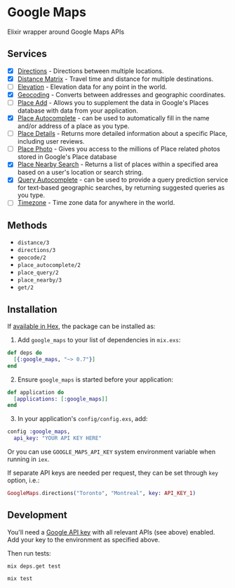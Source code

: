 # Google Maps

Elixir wrapper around Google Maps APIs

## Services

- [x] [Directions](https://developers.google.com/maps/documentation/directions/intro) - Directions between multiple locations.
- [x] [Distance Matrix](https://developers.google.com/maps/documentation/distance-matrix/intro) - Travel time and distance for multiple destinations.
- [ ] [Elevation](https://developers.google.com/maps/documentation/elevation/intro) - Elevation data for any point in the world.
- [x] [Geocoding](https://developers.google.com/maps/documentation/geocoding/intro) - Converts between addresses and geographic coordinates.
- [ ] [Place Add](https://developers.google.com/places/web-service/add-place) - Allows you to supplement the data in Google's Places database with data from your application.
- [x] [Place Autocomplete](https://developers.google.com/places/web-service/autocomplete) - can be used to automatically fill in the name and/or address of a place as you type.
- [ ] [Place Details](https://developers.google.com/places/web-service/details) - Returns more detailed information about a specific Place, including user reviews.
- [ ] [Place Photo](https://developers.google.com/places/web-service/photos) - Gives you access to the millions of Place related photos stored in Google's Place database
- [x] [Place Nearby Search](https://developers.google.com/places/web-service/search#PlaceSearchRequests) - Returns a list of places within a specified area based on a user's location or search string.
- [x] [Query Autocomplete](https://developers.google.com/places/web-service/query) - can be used to provide a query prediction service for text-based geographic searches, by returning suggested queries as you type.
- [ ] [Timezone](https://developers.google.com/maps/documentation/timezone/intro) - Time zone data for anywhere in the world.

## Methods

- `distance/3`
- `directions/3`
- `geocode/2`
- `place_autocomplete/2`
- `place_query/2`
- `place_nearby/3`
- `get/2`

## Installation

If [available in Hex](https://hex.pm/docs/publish), the package can be installed as:

1. Add `google_maps` to your list of dependencies in `mix.exs`:

```elixir
def deps do
  [{:google_maps, "~> 0.7"}]
end
```

2. Ensure `google_maps` is started before your application:

```elixir
def application do
  [applications: [:google_maps]]
end
```

3. In your application's `config/config.exs`, add:

```elixir
config :google_maps,
  api_key: "YOUR API KEY HERE"
```

Or you can use `GOOGLE_MAPS_API_KEY` system environment variable when running in `iex`.

If separate API keys are needed per request, they can be set through
`key` option, i.e.:

```elixir
GoogleMaps.directions("Toronto", "Montreal", key: API_KEY_1)
```

## Development

You'll need a [Google API key](https://console.developers.google.com) with
all relevant APIs (see above) enabled. Add your key to the environment as specified above.

Then run tests:

`mix deps.get test`

`mix test`
